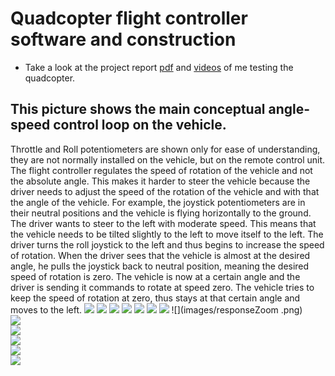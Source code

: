 # Quadcopter flight controller software and construction
* Take a look at the project report [pdf](Programska_in_strojna_oprema_za_komunikacijo_in_vodenje_quadcoptera.pdf) and [videos](videos) of me testing the quadcopter.

## This picture shows the main conceptual angle-speed control loop on the vehicle.
 Throttle and Roll potentiometers are shown only for ease of understanding, they are not normally installed on the vehicle, but on the remote control unit. The flight controller regulates the speed of rotation of the vehicle and not the absolute angle. This makes it harder to steer the vehicle because the driver needs to adjust the speed of the rotation of the vehicle and with that the angle of the vehicle. For example, the joystick potentiometers are in their neutral positions and the vehicle is flying horizontally to the ground. The driver wants to steer to the left with moderate speed. This means that the vehicle needs to be tilted slightly to the left to move itself to the left. The driver turns the roll joystick to the left and thus begins to increase the speed of rotation. When the driver sees that the vehicle is almost at the desired angle, he pulls the joystick back to neutral position, meaning the desired speed of rotation is zero. The vehicle is now at a certain angle and the driver is sending it commands to rotate at speed zero. The vehicle tries to keep the speed of rotation at zero, thus stays at that certain angle and moves to the left.
![](images/ControlLoopDrawing.jpg)
![](images/FrameDrawing.jpg)
![](images/FramePhoto1.jpg)
![](images/FramePhoto2.jpg)
![](images/MotorPhoto.jpg)
![](images/McuEscReceiverGyroPhoto.jpg) 
![](images/Receiver.png) 
![](images/responseZoom .png)       
![](images/Schematic_dron1.png)       
![](images/PWMminmax.png)        
![](images/I2CcommunicationDescribed.png)        
![](images/TransmissionProtocol.png)        
![](images/ProgramBlockDiagram.png)        

